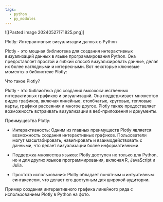 ```yaml
---
tags:
  - python
  - py_modules
---
```

![[Pasted image 20240527171825.png]]

Plotly: Интерактивные визуализации данных в Python

Plotly - это мощная библиотека для создания интерактивных визуализаций данных в языке программирования Python. Она предоставляет простой и гибкий способ визуализировать данные, делая их более наглядными и интересными. Вот некоторые ключевые моменты о библиотеке Plotly:

Что такое Plotly?

Plotly - это библиотека для создания высококачественных интерактивных графиков и визуализаций. Она поддерживает множество видов графиков, включая линейные, столбчатые, круговые, тепловые карты, графики рассеяния и многое другое. Plotly также предоставляет возможность встраивать визуализации в веб-приложения и документы.

Преимущества Plotly:

- Интерактивность: Одним из главных преимуществ Plotly является возможность создания интерактивных графиков. Пользователи могут масштабировать, навигировать и взаимодействовать с данными, что делает визуализации более информативными.

- Поддержка множества языков: Plotly доступен не только для Python, но и для других языков программирования, включая R, JavaScript и Julia.

- Простота использования: Plotly обладает понятным и интуитивным синтаксисом, что делает его доступным для широкой аудитории.

Пример создания интерактивного графика линейного ряда с использованием Plotly в Python на фото.